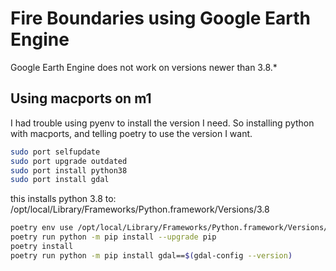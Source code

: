 # Fire Boundaries using Google Earth Engine

Google Earth Engine does not work on versions newer than 3.8.*

## Using macports on m1

I had trouble using pyenv to install the version I need. So installing python with macports, and telling poetry to use the version I want.


```bash
sudo port selfupdate
sudo port upgrade outdated
sudo port install python38
sudo port install gdal
```

this installs python 3.8 to: /opt/local/Library/Frameworks/Python.framework/Versions/3.8

```bash
poetry env use /opt/local/Library/Frameworks/Python.framework/Versions/3.8/bin
poetry run python -m pip install --upgrade pip
poetry install
poetry run python -m pip install gdal==$(gdal-config --version)
```
